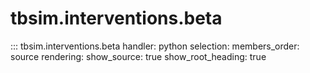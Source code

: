 # tbsim.interventions.beta

::: tbsim.interventions.beta
    handler: python
    selection:
      members_order: source
    rendering:
      show_source: true
      show_root_heading: true 